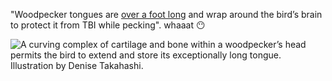 "Woodpecker tongues are [over a foot long](https://www.birdwatchingdaily.com/news/science/woodpeckers-hammer-without-headaches/) and wrap around the bird’s brain to protect it from TBI while pecking". whaaat 😶

![A curving complex of cartilage and bone within a woodpecker’s head permits the bird to extend and store its exceptionally long tongue. Illustration by Denise Takahashi.](https://cdn.birdwatchingdaily.com/2013/12/Flicker-Tongue-660x403.jpg)